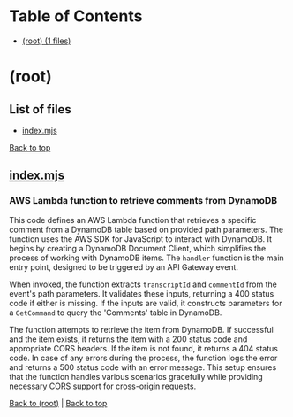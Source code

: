 # Table of Contents

- [(root) (1 files)](#root)
# (root)

## List of files

- [index.mjs](#indexmjs)

[Back to top](#table-of-contents)

## [index.mjs](index.mjs)

### AWS Lambda function to retrieve comments from DynamoDB

This code defines an AWS Lambda function that retrieves a specific comment from a DynamoDB table based on provided path parameters. The function uses the AWS SDK for JavaScript to interact with DynamoDB. It begins by creating a DynamoDB Document Client, which simplifies the process of working with DynamoDB items. The `handler` function is the main entry point, designed to be triggered by an API Gateway event.

When invoked, the function extracts `transcriptId` and `commentId` from the event's path parameters. It validates these inputs, returning a 400 status code if either is missing. If the inputs are valid, it constructs parameters for a `GetCommand` to query the 'Comments' table in DynamoDB.

The function attempts to retrieve the item from DynamoDB. If successful and the item exists, it returns the item with a 200 status code and appropriate CORS headers. If the item is not found, it returns a 404 status code. In case of any errors during the process, the function logs the error and returns a 500 status code with an error message. This setup ensures that the function handles various scenarios gracefully while providing necessary CORS support for cross-origin requests.

[Back to (root)](#root) | [Back to top](#table-of-contents)

